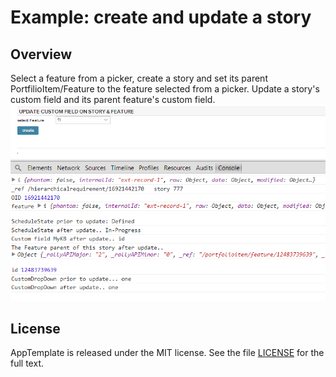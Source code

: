 Example: create and update a story
=========================

## Overview
Select a feature from a picker, create a story and set its parent PortfilioItem/Feature to the feature selected from a picker.
Update a story's custom field and its parent feature's custom field.
![](pic.png)

## License

AppTemplate is released under the MIT license.  See the file [LICENSE](https://raw.github.com/RallyApps/AppTemplate/master/LICENSE) for the full text.
